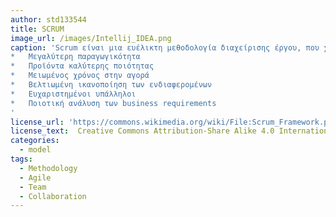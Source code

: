 ```yaml
---
author: std133544
title: SCRUM
image_url: /images/Intellij_IDEA.png
caption: 'Scrum είναι μια ευέλικτη μεθοδολογία διαχείρισης έργου, που χρησιμοποιείται κυρίως για έργα ανάπτυξης λογισμικού με στόχο την παροχή νέων δυνατοτήτων λογισμικού, κάθε 2-4 εβδομάδες. Είναι ευρέως διαδεδομένη για την ανάπτυξη λογισμικού, σε διάφορες τεχνολογικές εταιρείες. Βασική αρχή του Scrum είναι η συνεχής αναγνώριση ότι οι πελάτες θα αλλάξουν γνώμη για το τι θέλουν ή χρειάζονται και ότι θα υπάρξουν απρόβλεπτες προκλήσεις, οι οποίες θα πρέπει να αντιμετωπιστούν χωρίς να έχει προγραμματιστεί κάποια σχετική ενέργεια. Τα βασικά οφέλη της συγκεκριμένης μεθοδολογίας είναι:
*	Μεγαλύτερη παραγωγικότητα
*	Προϊόντα καλύτερης ποιότητας
*	Μειωμένος χρόνος στην αγορά
*	Βελτιωμένη ικανοποίηση των ενδιαφερομένων
*   Ευχαριστημένοι υπάλληλοι
*	Ποιοτική ανάλυση των business requirements
'
license_url: 'https://commons.wikimedia.org/wiki/File:Scrum_Framework.png'
license_text:  Creative Commons Attribution-Share Alike 4.0 International
categories:
  - model
tags:
  - Methodology
  - Agile
  - Team
  - Collaboration
---
```

